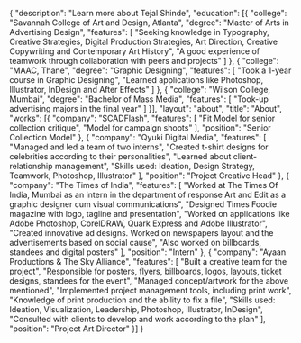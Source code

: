 {
  "description": "Learn more about Tejal Shinde",
  "education": [{
    "college": "Savannah College of Art and Design, Atlanta",
    "degree": "Master of Arts in Advertising Design",
    "features": [
      "Seeking knowledge in Typography, Creative Strategies, Digital Production Strategies, Art Direction, Creative Copywriting and Contemporary Art History",
      "A good experience of teamwork through collaboration with peers and projects"
    ]
  }, {
    "college": "MAAC, Thane",
    "degree": "Graphic Designing",
    "features": [
      "Took a 1-year course in Graphic Designing",
      "Learned applications like Photoshop, Illustrator, InDesign and After Effects"
    ]
  }, {
    "college": "Wilson College, Mumbai",
    "degree": "Bachelor of Mass Media",
    "features": [
      "Took-up advertising majors in the final year"
    ]
  }],
  "layout": "about",
  "title": "About",
  "works": [{
    "company": "SCADFlash",
    "features": [
      "Fit Model for senior collection critique",
      "Model for campaign shoots"
    ],
    "position": "Senior Collection Model"
  }, {
    "company": "Qyuki Digital Media",
    "features": [
      "Managed and led a team of two interns",
      "Created t-shirt designs for celebrities according to their personalities",
      "Learned about client-relationship management",
      "Skills used: Ideation, Design Strategy, Teamwork, Photoshop, Illustrator"
    ],
    "position": "Project Creative Head"
  }, {
    "company": "The Times of India",
    "features": [
      "Worked at The Times Of India, Mumbai as an intern in the department of response Art and Edit as a graphic designer cum visual communications",
      "Designed Times Foodie magazine with logo, tagline and presentation",
      "Worked on applications like Adobe Photoshop, CorelDRAW, Quark Express and Adobe Illustrator",
      "Created innovative ad designs. Worked on newspapers layout and the advertisements based on social cause",
      "Also worked on billboards, standees and digital posters"
    ],
    "position": "Intern"
  }, {
    "company": "Ayaan Productions & The Sky Alliance",
    "features": [
      "Built a creative team for the project",
      "Responsible for posters, flyers, billboards, logos, layouts, ticket designs, standees for the event",
      "Managed concept/artwork for the above mentioned",
      "Implemented project management tools, including print work",
      "Knowledge of print production and the ability to fix a file",
      "Skills used: Ideation, Visualization, Leadership, Photoshop, Illustrator, InDesign",
      "Consulted with clients to develop and work according to the plan"
    ],
    "position": "Project Art Director"
  }]
}
